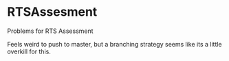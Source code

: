 # RTSAssesment
Problems for RTS Assessment

Feels weird to push to master, but a branching strategy seems like its a little overkill for this. 
